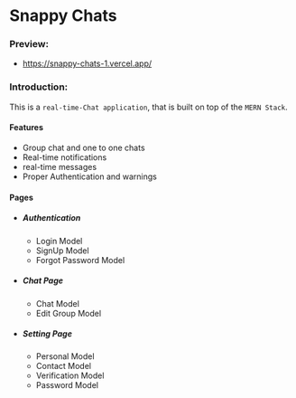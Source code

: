 # Snappy Chats

### Preview:

- https://snappy-chats-1.vercel.app/

### Introduction:

This is a `real-time-Chat application`, that is built on top of the `MERN Stack`.

#### Features

- Group chat and one to one chats
- Real-time notifications
- real-time messages
- Proper Authentication and warnings

#### Pages

- ##### Authentication
  - Login Model
  - SignUp Model
  - Forgot Password Model
- ##### Chat Page
  - Chat Model
  - Edit Group Model
- ##### Setting Page
  - Personal Model
  - Contact Model
  - Verification Model
  - Password Model
